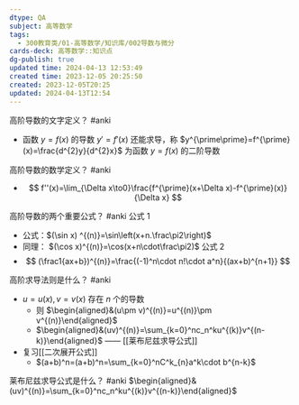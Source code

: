 ```yaml
---
dtype: QA
subject: 高等数学
tags:
  - 300教育类/01-高等数学/知识库/002导数与微分
cards-deck: 高等数学::知识点
dg-publish: true
updated time: 2024-04-13 12:53:49
created time: 2023-12-05 20:25:50
created: 2023-12-05T20:25
updated: 2024-04-13T12:54
---
```


高阶导数的文字定义？ #anki 
- 函数 $y=f(x)$ 的导数 $y'=f'(x)$ 还能求导，称 $y^{\prime\prime}=f^{\prime}(x)=\frac{d^{2}y}{d^{2}x}$ 为函数 $y=f(x)$ 的二阶导数

高阶导数的数学定义？ #anki 
- $$
f''(x)=\lim_{\Delta x\to0}\frac{f^{\prime}(x+\Delta x)-f^{\prime}(x)}{\Delta x}
$$

高阶导数的两个重要公式？ #anki 
公式 1
- 公式：$(\sin x) ^{(n)}=\sin\left(x+n.\frac\pi2\right)$
- 同理： $(\cos x)^{(n)}=\cos(x+n\cdot\frac\pi2)$
公式 2
- $$
(\frac1{ax+b})^{(n)}=\frac{(-1)^n\cdot n!\cdot a^n}{(ax+b)^{n+1}}
$$

高阶求导法则是什么？ #anki 
- $u=u(x),v=v(x)$ 存在 $n$ 个的导数
	- 则 $\begin{aligned}&(u\pm v)^{(n)}=u^{(n)}\pm v^{(n)}\end{aligned}$
	- $\begin{aligned}&(uv)^{(n)}=\sum_{k=0}^nc_n^ku^{(k)}v^{(n-k)}\end{aligned}$ —— [[莱布尼兹求导公式]]
- 复习[[二次展开公式]]
	- $(a+b)^n=(a+b)^n=\sum_{k=0}^nC^k_{n}a^k\cdot b^{n-k}$

莱布尼兹求导公式是什么？ #anki 
$\begin{aligned}&(uv)^{(n)}=\sum_{k=0}^nc_n^ku^{(k)}v^{(n-k)}\end{aligned}$
